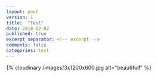 ```yaml
---
layout: post
version: 1
title:  "Test"
date: 2018-02-02
published: true 
excerpt_separator: <!-- excerpt -->
comments: false
categories: test
---
```


{% cloudinary /images/3x1200x600.jpg alt="beautiful!" %}
